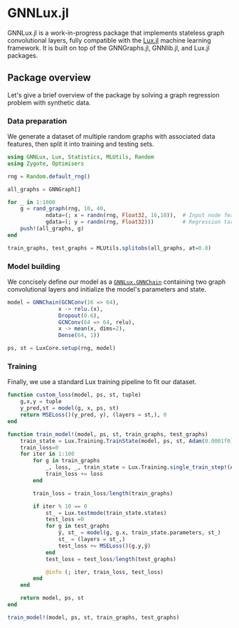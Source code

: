 # GNNLux.jl 

GNNLux.jl is a work-in-progress package that implements stateless graph convolutional layers, fully compatible with the [Lux.jl](https://lux.csail.mit.edu/stable/) machine learning framework. It is built on top of the GNNGraphs.jl, GNNlib.jl, and Lux.jl packages.

## Package overview

Let's give a brief overview of the package by solving a graph regression problem with synthetic data. 

### Data preparation

We generate a dataset of multiple random graphs with associated data features, then split it into training and testing sets.

```julia
using GNNLux, Lux, Statistics, MLUtils, Random
using Zygote, Optimisers

rng = Random.default_rng()

all_graphs = GNNGraph[]

for _ in 1:1000
    g = rand_graph(rng, 10, 40,  
            ndata=(; x = randn(rng, Float32, 16,10)),  # Input node features
            gdata=(; y = randn(rng, Float32)))         # Regression target   
    push!(all_graphs, g)
end

train_graphs, test_graphs = MLUtils.splitobs(all_graphs, at=0.8)
```

### Model building 

We concisely define our model as a [`GNNLux.GNNChain`](@ref) containing two graph convolutional layers and initialize the model's parameters and state.

```julia
model = GNNChain(GCNConv(16 => 64),
                x -> relu.(x),    
                Dropout(0.6), 
                GCNConv(64 => 64, relu),
                x -> mean(x, dims=2),
                Dense(64, 1)) 

ps, st = LuxCore.setup(rng, model)
```
### Training 

Finally, we use a standard Lux training pipeline to fit our dataset.

```julia
function custom_loss(model, ps, st, tuple)
    g,x,y = tuple
    y_pred,st = model(g, x, ps, st)  
    return MSELoss()(y_pred, y), (layers = st,), 0
end

function train_model!(model, ps, st, train_graphs, test_graphs)
    train_state = Lux.Training.TrainState(model, ps, st, Adam(0.0001f0))
    train_loss=0
    for iter in 1:100
        for g in train_graphs
            _, loss, _, train_state = Lux.Training.single_train_step!(AutoZygote(), custom_loss,(g, g.x, g.y), train_state)
            train_loss += loss
        end

        train_loss = train_loss/length(train_graphs)

        if iter % 10 == 0
            st_ = Lux.testmode(train_state.states)
            test_loss =0
            for g in test_graphs
                ŷ, st_ = model(g, g.x, train_state.parameters, st_)
                st_ = (layers = st_,)
                test_loss += MSELoss()(g.y,ŷ)
            end
            test_loss = test_loss/length(test_graphs)

            @info (; iter, train_loss, test_loss)
        end
    end

    return model, ps, st
end

train_model!(model, ps, st, train_graphs, test_graphs)
```